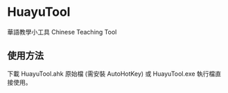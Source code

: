 # HuayuTool
華語教學小工具 Chinese Teaching Tool

## 使用方法
下載 HuayuTool.ahk 原始檔 (需安裝 AutoHotKey) 或 HuayuTool.exe 執行檔直接使用。

